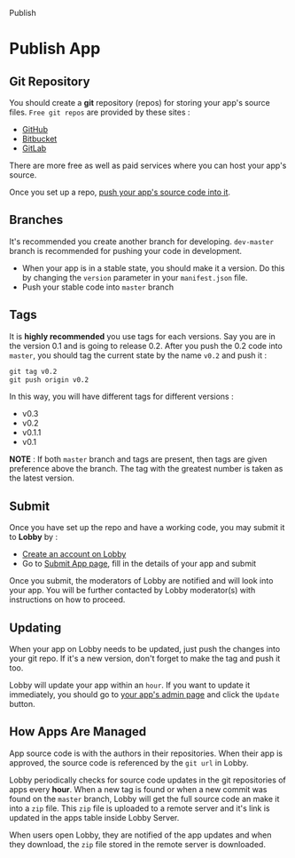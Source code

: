 Publish

# Publish App

## Git Repository

You should create a **git** repository (repos) for storing your app's source files. `Free git repos` are provided by these sites :

* [GitHub](https://github.com)
* [Bitbucket](https://bitbucket.org/)
* [GitLab](https://gitlab.com/)

There are more free as well as paid services where you can host your app's source.

Once you set up a repo, [push your app's source code into it](https://guides.github.com/introduction/getting-your-project-on-github/).

## Branches

It's recommended you create another branch for developing. `dev-master` branch is recommended for pushing your code in development.

* When your app is in a stable state, you should make it a version. Do this by changing the `version` parameter in your `manifest.json` file.
* Push your stable code into `master` branch

## Tags

It is **highly recommended** you use tags for each versions. Say you are in the version 0.1 and is going to release 0.2. After you push the 0.2 code into `master`, you should tag the current state by the name `v0.2` and push it :

```html
git tag v0.2
git push origin v0.2
```

In this way, you will have different tags for different versions :

* v0.3
* v0.2
* v0.1.1
* v0.1

**NOTE** : If both `master` branch and tags are present, then tags are given preference above the branch. The tag with the greatest number is taken as the latest version.

## Submit

Once you have set up the repo and have a working code, you may submit it to **Lobby** by :
* [Create an account on Lobby](/me)
* Go to [Submit App page](/me/app), fill in the details of your app and submit

Once you submit, the moderators of Lobby are notified and will look into your app. You will be further contacted by Lobby moderator(s) with instructions on how to proceed.

## Updating

When your app on Lobby needs to be updated, just push the changes into your git repo. If it's a new version, don't forget to make the tag and push it too.

Lobby will update your app within an `hour`. If you want to update it immediately, you should go to [your app's admin page](/me/home) and click the `Update` button.


## How Apps Are Managed

App source code is with the authors in their repositories. When their app is approved, the source code is referenced by the `git url` in Lobby.

Lobby periodically checks for source code updates in the git repositories of apps every **hour**. When a new tag is found or when a new commit was found on the `master` branch, Lobby will get the full source code an make it into a `zip` file. This `zip` file is uploaded to a remote server and it's link is updated in the apps table inside Lobby Server.

When users open Lobby, they are notified of the app updates and when they download, the `zip` file stored in the remote server is downloaded.
